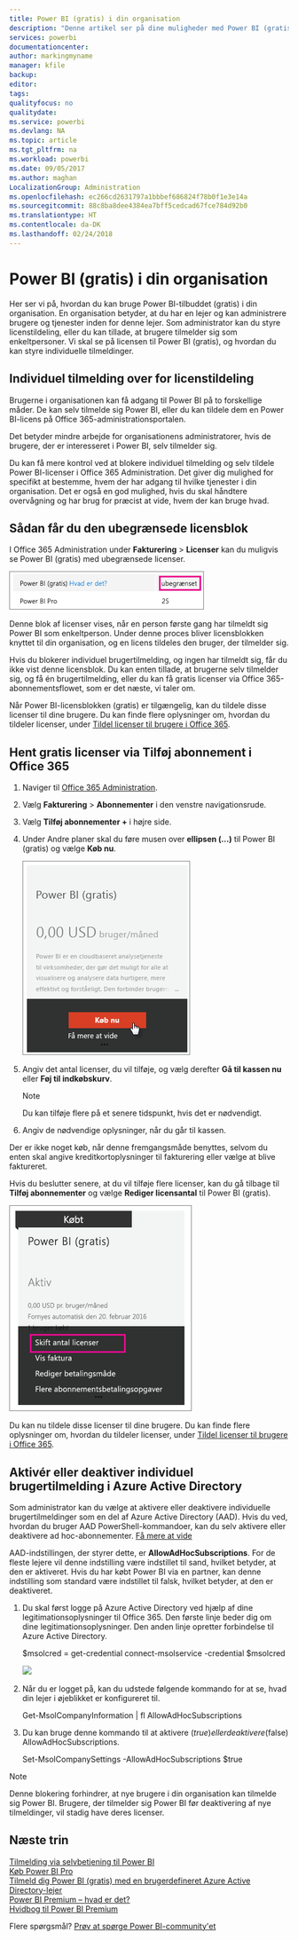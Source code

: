 ```yaml
---
title: Power BI (gratis) i din organisation
description: "Denne artikel ser på dine muligheder med Power BI (gratis) fra et organisationsperspektiv. Hvis du er administrator af din lejer, kan du her se, hvordan du administrerer gratis tilmeldinger."
services: powerbi
documentationcenter: 
author: markingmyname
manager: kfile
backup: 
editor: 
tags: 
qualityfocus: no
qualitydate: 
ms.service: powerbi
ms.devlang: NA
ms.topic: article
ms.tgt_pltfrm: na
ms.workload: powerbi
ms.date: 09/05/2017
ms.author: maghan
LocalizationGroup: Administration
ms.openlocfilehash: ec266cd2631797a1bbbef686824f78b0f1e3e14a
ms.sourcegitcommit: 88c8ba8dee4384ea7bff5cedcad67fce784d92b0
ms.translationtype: HT
ms.contentlocale: da-DK
ms.lasthandoff: 02/24/2018
---
```

# <a name="power-bi-free-in-your-organization"></a>Power BI (gratis) i din organisation
Her ser vi på, hvordan du kan bruge Power BI-tilbuddet (gratis) i din organisation. En organisation betyder, at du har en lejer og kan administrere brugere og tjenester inden for denne lejer. Som administrator kan du styre licenstildeling, eller du kan tillade, at brugere tilmelder sig som enkeltpersoner. Vi skal se på licensen til Power BI (gratis), og hvordan du kan styre individuelle tilmeldinger.

## <a name="individual-sign-up-versus-license-assignment"></a>Individuel tilmelding over for licenstildeling
Brugerne i organisationen kan få adgang til Power BI på to forskellige måder. De kan selv tilmelde sig Power BI, eller du kan tildele dem en Power BI-licens på Office 365-administrationsportalen.

Det betyder mindre arbejde for organisationens administratorer, hvis de brugere, der er interesseret i Power BI, selv tilmelder sig.

Du kan få mere kontrol ved at blokere individuel tilmelding og selv tildele Power BI-licenser i Office 365 Administration. Det giver dig mulighed for specifikt at bestemme, hvem der har adgang til hvilke tjenester i din organisation. Det er også en god mulighed, hvis du skal håndtere overvågning og har brug for præcist at vide, hvem der kan bruge hvad.

## <a name="how-to-get-the-unlimited-license-block"></a>Sådan får du den ubegrænsede licensblok
I Office 365 Administration under **Fakturering** > **Licenser** kan du muligvis se Power BI (gratis) med ubegrænsede licenser.

![](media/service-admin-service-free-in-your-organization/unlimited-licenses.png)

Denne blok af licenser vises, når en person første gang har tilmeldt sig Power BI som enkeltperson. Under denne proces bliver licensblokken knyttet til din organisation, og en licens tildeles den bruger, der tilmelder sig.

Hvis du blokerer individuel brugertilmelding, og ingen har tilmeldt sig, får du ikke vist denne licensblok. Du kan enten tillade, at brugerne selv tilmelder sig, og få én brugertilmelding, eller du kan få gratis licenser via Office 365-abonnementsflowet, som er det næste, vi taler om.

Når Power BI-licensblokken (gratis) er tilgængelig, kan du tildele disse licenser til dine brugere. Du kan finde flere oplysninger om, hvordan du tildeler licenser, under [Tildel licenser til brugere i Office 365](https://support.office.com/article/Assign-or-unassign-licenses-for-Office-365-for-business-997596b5-4173-4627-b915-36abac6786dc).

## <a name="getting-free-licenses-via-add-subscription-within-office-365"></a>Hent gratis licenser via Tilføj abonnement i Office 365
1. Naviger til [Office 365 Administration](https://portal.office.com/admin/default.aspx).
2. Vælg **Fakturering** > **Abonnementer** i den venstre navigationsrude.
3. Vælg **Tilføj abonnementer +** i højre side.
4. Under Andre planer skal du føre musen over **ellipsen (…)** til Power BI (gratis) og vælge **Køb nu**.
   
    ![](media/service-admin-service-free-in-your-organization/buy-powerbi-free.png)
5. Angiv det antal licenser, du vil tilføje, og vælg derefter **Gå til kassen nu** eller **Føj til indkøbskurv**.
   
   > [!NOTE]
   > Du kan tilføje flere på et senere tidspunkt, hvis det er nødvendigt.
   > 
   > 
6. Angiv de nødvendige oplysninger, når du går til kassen.

Der er ikke noget køb, når denne fremgangsmåde benyttes, selvom du enten skal angive kreditkortoplysninger til fakturering eller vælge at blive faktureret.

Hvis du beslutter senere, at du vil tilføje flere licenser, kan du gå tilbage til **Tilføj abonnementer** og vælge **Rediger licensantal** til Power BI (gratis).

![](media/service-admin-service-free-in-your-organization/change-license-quantity.png)

Du kan nu tildele disse licenser til dine brugere. Du kan finde flere oplysninger om, hvordan du tildeler licenser, under [Tildel licenser til brugere i Office 365](https://support.office.com/article/Assign-or-unassign-licenses-for-Office-365-for-business-997596b5-4173-4627-b915-36abac6786dc).

## <a name="enable-or-disable-individual-user-sign-up-in-azure-active-directory"></a>Aktivér eller deaktiver individuel brugertilmelding i Azure Active Directory
Som administrator kan du vælge at aktivere eller deaktivere individuelle brugertilmeldinger som en del af Azure Active Directory (AAD). Hvis du ved, hvordan du bruger AAD PowerShell-kommandoer, kan du selv aktivere eller deaktivere ad hoc-abonnementer. [Få mere at vide](https://technet.microsoft.com/library/jj151815.aspx)

AAD-indstillingen, der styrer dette, er **AllowAdHocSubscriptions**. For de fleste lejere vil denne indstilling være indstillet til sand, hvilket betyder, at den er aktiveret. Hvis du har købt Power BI via en partner, kan denne indstilling som standard være indstillet til falsk, hvilket betyder, at den er deaktiveret.

1. Du skal først logge på Azure Active Directory ved hjælp af dine legitimationsoplysninger til Office 365. Den første linje beder dig om dine legitimationsoplysninger. Den anden linje opretter forbindelse til Azure Active Directory.
   
     $msolcred = get-credential   connect-msolservice -credential $msolcred
   
   ![](media/service-admin-service-free-in-your-organization/aad-signin.png)
2. Når du er logget på, kan du udstede følgende kommando for at se, hvad din lejer i øjeblikket er konfigureret til.
   
     Get-MsolCompanyInformation | fl AllowAdHocSubscriptions
3. Du kan bruge denne kommando til at aktivere ($true) eller deaktivere ($false) AllowAdHocSubscriptions.
   
     Set-MsolCompanySettings -AllowAdHocSubscriptions $true

> [!NOTE]
> Denne blokering forhindrer, at nye brugere i din organisation kan tilmelde sig Power BI. Brugere, der tilmelder sig Power BI før deaktivering af nye tilmeldinger, vil stadig have deres licenser.
> 
> 

## <a name="next-steps"></a>Næste trin
[Tilmelding via selvbetjening til Power BI](service-self-service-signup-for-power-bi.md)  
[Køb Power BI Pro](service-admin-purchasing-power-bi-pro.md)  
[Tilmeld dig Power BI (gratis) med en brugerdefineret Azure Active Directory-lejer](developer/create-an-azure-active-directory-tenant.md)  
[Power BI Premium – hvad er det?](service-premium.md)  
[Hvidbog til Power BI Premium](https://aka.ms/pbipremiumwhitepaper)  

Flere spørgsmål? [Prøv at spørge Power BI-community'et](http://community.powerbi.com/)

